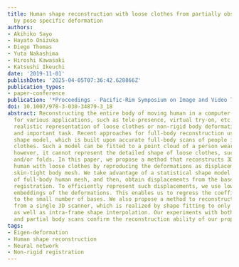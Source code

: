 ```yaml
---
title: Human shape reconstruction with loose clothes from partially observed data
  by pose specific deformation
authors:
- Akihiko Sayo
- Hayato Onizuka
- Diego Thomas
- Yuta Nakashima
- Hiroshi Kawasaki
- Katsushi Ikeuchi
date: '2019-11-01'
publishDate: '2025-04-05T07:36:42.628866Z'
publication_types:
- paper-conference
publication: '*Proceedings - Pacific-Rim Symposium on Image and Video Technology*'
doi: 10.1007/978-3-030-34879-3_18
abstract: Reconstructing the entire body of moving human in a computer is important
  for various applications, such as tele-presence, virtual try-on, etc. For the purpose,
  realistic representation of loose clothes or non-rigid body deformation is a challenging
  and important task. Recent approaches for full-body reconstruction use a statistical
  shape model, which is built upon accurate full-body scans of people in skin-tight
  clothes. Such a model can be fitted to a point cloud of a person wearing loose clothes,
  however, it cannot represent the detailed shape of loose clothes, such as wrinkles
  and/or folds. In this paper, we propose a method that reconstructs 3D model of full-body
  human with loose clothes by reproducing the deformations as displacements from the
  skin-tight body mesh. We take advantage of a statistical shape model as base shape
  of full-body human mesh, and then, obtain displacements from the base mesh by non-rigid
  registration. To efficiently represent such displacements, we use lower dimensional
  embeddings of the deformations. This enables us to regress the coefficients corresponding
  to the small number of bases. We also propose a method to reconstruct shape only
  from a single 3D scanner, which is realized by shape fitting to only visible meshes
  as well as intra-frame shape interpolation. Our experiments with both unknown scene
  and partial body scans confirm the reconstruction ability of our proposed method.
tags:
- Eigen-deformation
- Human shape reconstruction
- Neural network
- Non-rigid registration
---
```

